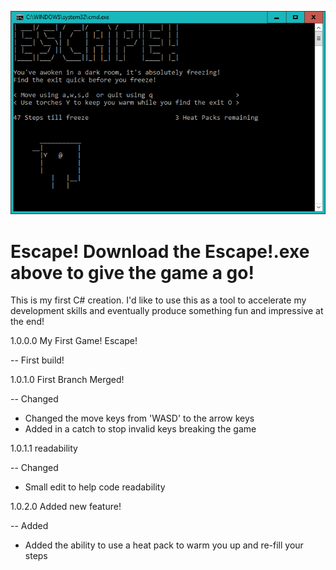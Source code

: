 ![Screenshot](/Image.png?raw=true)

# Escape! Download the Escape!.exe above to give the game a go!

This is my first C# creation. I'd like to use this as a tool to accelerate my development skills and eventually produce something fun and impressive at the end!


1.0.0.0 My First Game! Escape!

-- First build!

1.0.1.0 First Branch Merged!

-- Changed 
- Changed the move keys from 'WASD' to the arrow keys
- Added in a catch to stop invalid keys breaking the game

1.0.1.1 readability 

-- Changed 
- Small edit to help code readability 

1.0.2.0 Added new feature!

-- Added 
- Added the ability to use a heat pack to warm you up and re-fill your steps


